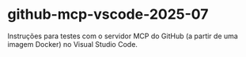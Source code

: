 # github-mcp-vscode-2025-07
Instruções para testes com o servidor MCP do GitHub (a partir de uma imagem Docker) no Visual Studio Code.
